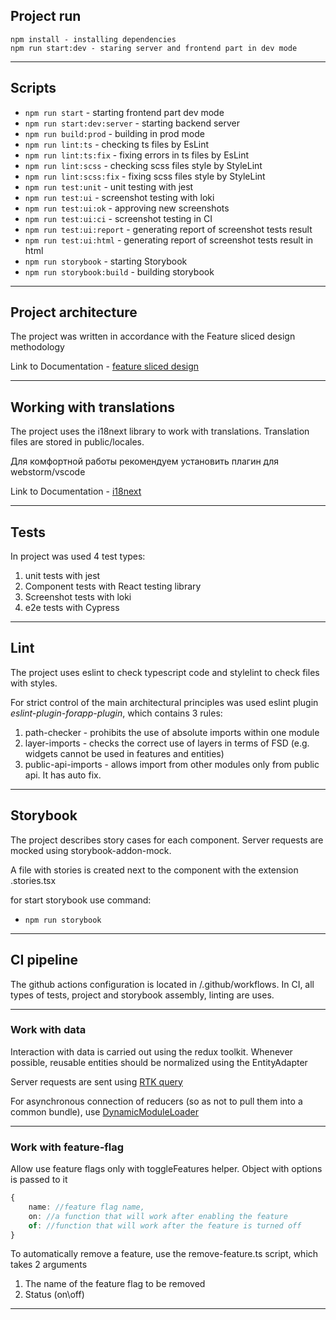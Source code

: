 ## Project run

```
npm install - installing dependencies
npm run start:dev - staring server and frontend part in dev mode
```

----

## Scripts

- `npm run start` -  starting frontend part dev mode
- `npm run start:dev:server` - starting  backend server
- `npm run build:prod` - building in prod mode
- `npm run lint:ts` - checking ts files by EsLint
- `npm run lint:ts:fix` - fixing errors in ts files by EsLint 
- `npm run lint:scss` - checking scss files style by StyleLint
- `npm run lint:scss:fix` - fixing scss files style by StyleLint
- `npm run test:unit` - unit testing  with jest
- `npm run test:ui` - screenshot testing with loki
- `npm run test:ui:ok` - approving new screenshots
- `npm run test:ui:ci` - screenshot testing in CI
- `npm run test:ui:report` - generating report of screenshot tests result
- `npm run test:ui:html` - generating report of screenshot tests result in html
- `npm run storybook` - starting Storybook
- `npm run storybook:build` - building storybook
----

## Project architecture

The project was written in accordance with the Feature sliced design methodology

Link to Documentation - [feature sliced design](https://feature-sliced.design/docs/get-started/tutorial)

----

## Working with translations

The project uses the i18next library to work with translations.
Translation files are stored in public/locales.

Для комфортной работы рекомендуем установить плагин для webstorm/vscode

 Link to Documentation  - [i18next](https://react.i18next.com/)

----

## Tests

In project was used 4 test types:
1) unit tests with jest 
2) Component tests with React testing library
3) Screenshot tests with loki
4) e2e tests with Cypress 

----

## Lint

The project uses eslint to check typescript code and stylelint to check files with styles.

For strict control of the main architectural principles was used
eslint plugin *eslint-plugin-forapp-plugin*,
which contains 3 rules:

1) path-checker - prohibits the use of absolute imports within one module
2) layer-imports - checks the correct use of layers in terms of FSD
    (e.g. widgets cannot be used in features and entities)
3) public-api-imports - allows import from other modules only from public api. It has auto fix.

----
## Storybook

The project describes story cases for each component.
Server requests are mocked using storybook-addon-mock.

A file with stories is created next to the component with the extension .stories.tsx

for start storybook use command:
- `npm run storybook`

----

## CI pipeline

The github actions configuration is located in /.github/workflows.
In CI, all types of tests, project and storybook assembly, linting are uses.

----

### Work with data

Interaction with data is carried out using the redux toolkit.
Whenever possible, reusable entities should be normalized using the EntityAdapter

Server requests are sent using [RTK query](/src/shared/api/rtkApi.ts)

For asynchronous connection of reducers (so as not to pull them into a common bundle), use
[DynamicModuleLoader](/src/shared/lib/components/DynamicModuleLoader/DynamicModuleLoader.tsx)

----

### Work with feature-flag

Allow use feature flags only with toggleFeatures helper. Object with options is passed to it
```typescript
{
    name: //feature flag name,
    on: //a function that will work after enabling the feature
    of: //function that will work after the feature is turned off
}
```

To automatically remove a feature, use the remove-feature.ts script,
which takes 2 arguments
1. The name of the feature flag to be removed
2. Status (on\off)

----
